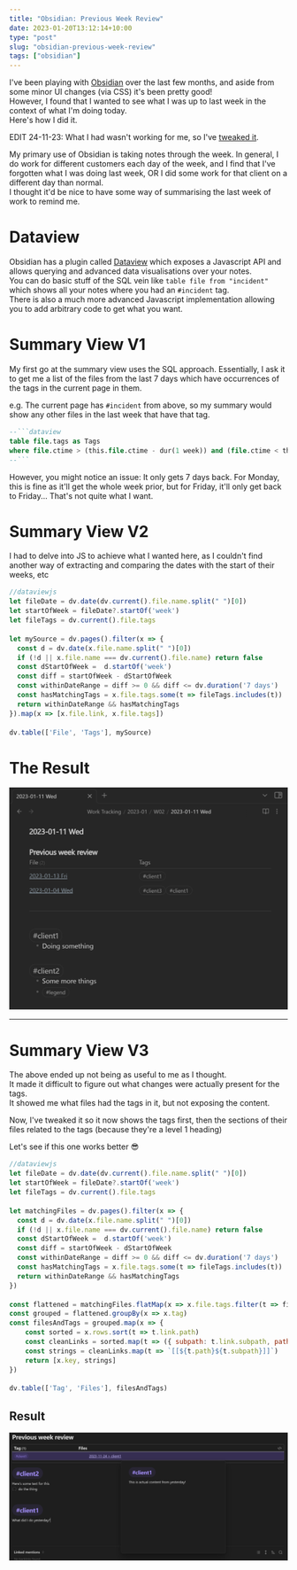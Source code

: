 ```yaml
---
title: "Obsidian: Previous Week Review"
date: 2023-01-20T13:12:14+10:00
type: "post"
slug: "obsidian-previous-week-review"
tags: ["obsidian"]
---
```


I've been playing with [Obsidian](https://obsidian.md/) over the last few months, and aside from some minor UI changes (via CSS) it's been pretty good!  
However, I found that I wanted to see what I was up to last week in the context of what I'm doing today.  
Here's how I did it.

<!--more-->  

EDIT 24-11-23: What I had wasn't working for me, so I've [tweaked it](#summary-view-v3).

My primary use of Obsidian is taking notes through the week. In general, I do work for different customers each day of the week, and I find that I've forgotten what I was doing last week, OR I did some work for that client on a different day than normal.  
I thought it'd be nice to have some way of summarising the last week of work to remind me.  

# Dataview  
Obsidian has a plugin called [Dataview](https://github.com/blacksmithgu/obsidian-dataview) which exposes a Javascript API and allows querying and advanced data visualisations over your notes.  
You can do basic stuff of the SQL vein like `table file from "incident"` which shows all your notes where you had an `#incident` tag.  
There is also a much more advanced Javascript implementation allowing you to add arbitrary code to get what you want.  

# Summary View V1
My first go at the summary view uses the SQL approach.
Essentially, I ask it to get me a list of the files from the last 7 days which have occurrences of the tags in the current page in them.  

e.g. The current page has `#incident` from above, so my summary would show any other files in the last week that have that tag.  

```sql
--```dataview
table file.tags as Tags 
where file.ctime > (this.file.ctime - dur(1 week)) and (file.ctime < this.file.ctime) and any(file.tags, (x) => contains(this.file.tags, x))
--```
```

However, you might notice an issue: It only gets 7 days back. For Monday, this is fine as it'll get the whole week prior, but for Friday, it'll only get back to Friday...
That's not quite what I want.

# Summary View V2
I had to delve into JS to achieve what I wanted here, as I couldn't find another way of extracting and comparing the dates with the start of their weeks, etc

```js
//dataviewjs
let fileDate = dv.date(dv.current().file.name.split(" ")[0])
let startOfWeek = fileDate?.startOf('week')
let fileTags = dv.current().file.tags

let mySource = dv.pages().filter(x => {
  const d = dv.date(x.file.name.split(" ")[0])
  if (!d || x.file.name === dv.current().file.name) return false
  const dStartOfWeek =  d.startOf('week')
  const diff = startOfWeek - dStartOfWeek
  const withinDateRange = diff >= 0 && diff <= dv.duration('7 days')
  const hasMatchingTags = x.file.tags.some(t => fileTags.includes(t))
  return withinDateRange && hasMatchingTags
}).map(x => [x.file.link, x.file.tags])

dv.table(['File', 'Tags'], mySource)
```

# The Result
![Looks pretty shiny to me!](img/ObsidianDataviewV2.png)

---

# Summary View V3  
The above ended up not being as useful to me as I thought.  
It made it difficult to figure out what changes were actually present for the tags.  
It showed me what files had the tags in it, but not exposing the content.  

Now, I've tweaked it so it now shows the tags first, then the sections of their files related to the tags (because they're a level 1 heading)  

Let's see if this one works better 😎

```js
//dataviewjs
let fileDate = dv.date(dv.current().file.name.split(" ")[0])
let startOfWeek = fileDate?.startOf('week')
let fileTags = dv.current().file.tags

let matchingFiles = dv.pages().filter(x => {
  const d = dv.date(x.file.name.split(" ")[0])
  if (!d || x.file.name === dv.current().file.name) return false
  const dStartOfWeek =  d.startOf('week')
  const diff = startOfWeek - dStartOfWeek
  const withinDateRange = diff >= 0 && diff <= dv.duration('7 days')
  const hasMatchingTags = x.file.tags.some(t => fileTags.includes(t))
  return withinDateRange && hasMatchingTags
})

const flattened = matchingFiles.flatMap(x => x.file.tags.filter(t => fileTags.includes(t)).map(t => ({tag: t, link: {...x.file.link, subpath: t}})))
const grouped = flattened.groupBy(x => x.tag)
const filesAndTags = grouped.map(x => {
	const sorted = x.rows.sort(t => t.link.path)
	const cleanLinks = sorted.map(t => ({ subpath: t.link.subpath, path: t.link.path.replace('Work Tracking/', '').replace('.md', '') }))
	const strings = cleanLinks.map(t => `[[${t.path}${t.subpath}]]`)
	return [x.key, strings]
})

dv.table(['Tag', 'Files'], filesAndTags)
```

## Result  
![Maybe I'll use this more than before.](img/ObsidianDataviewV3.png)
